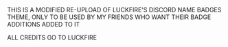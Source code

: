 THIS IS A MODIFIED RE-UPLOAD OF LUCKFIRE'S DISCORD NAME BADGES THEME, ONLY TO BE USED BY MY FRIENDS WHO WANT THEIR BADGE ADDITIONS ADDED TO IT

ALL CREDITS GO TO LUCKFIRE
